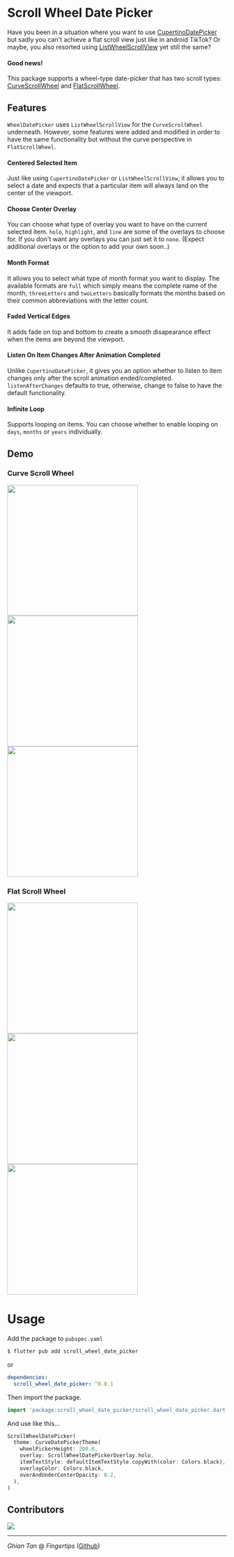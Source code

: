 # Scroll Wheel Date Picker

Have you been in a situation where you want to use [CupertinoDatePicker](https://api.flutter.dev/flutter/cupertino/CupertinoDatePicker-class.html) but sadly you can't achieve a flat scroll view just like in android TikTok?
Or maybe, you also resorted using [ListWheelScrollView](https://api.flutter.dev/flutter/widgets/ListWheelScrollView-class.html) yet still the same?

#### Good news!

This package supports a wheel-type date-picker that has two scroll types: [CurveScrollWheel](https://github.com/Fingertips18/scroll-wheel-date-picker/blob/main/lib/src/widgets/curve_scroll_wheel.dart) and [FlatScrollWheel](https://github.com/Fingertips18/scroll-wheel-date-picker/blob/main/lib/src/widgets/flat_scroll_wheel.dart).

## Features

`WheelDatePicker` uses `ListWheelScrollView` for the `CurveScrollWheel` underneath. However, some features were added and modified in order to have the same functionality but without the curve perspective in `FlatScrollWheel`.

#### Centered Selected Item

Just like using `CupertinoDatePicker` or `ListWheelScrollView`, it allows you to select a date and expects that a particular item will always land on the center of the viewport.

#### Choose Center Overlay

You can choose what type of overlay you want to have on the current selected item. `holo`, `highlight`, and `line` are some of the overlays to choose for. If you don't want any overlays you can just set it to `none`. (Expect additional overlays or the option to add your own soon..)

#### Month Format

It allows you to select what type of month format you want to display. The available formats are `full` which simply means the complete name of the month, `threeLetters` and `twoLetters` basically formats the months based on their common abbreviations with the letter count.

#### Faded Vertical Edges

It adds fade on top and bottom to create a smooth disapearance effect when the items are beyond the viewport.

#### Listen On Item Changes After Animation Completed

Unlike `CupertinoDatePicker`, it gives you an option whether to listen to item changes only after the scroll animation ended/completed. `listenAfterChanges` defaults to true, otherwise, change to false to have the default functionality.

#### Infinite Loop

Supports looping on items. You can choose whether to enable looping on `days`, `months` or `years` individually.

## Demo

### Curve Scroll Wheel

<p float="center">
  <img src="demo/curve_holo.gif" width="300" />
  <img src="demo/curve_highlight.gif" width="300" /> 
  <img src="demo/curve_line.gif" width="300" />
</p>

### Flat Scroll Wheel

<p float="center">
  <img src="demo/flat_holo.gif" width="300" />
  <img src="demo/flat_highlight.gif" width="300" /> 
  <img src="demo/flat_line.gif" width="300" />
</p>

# Usage

Add the package to `pubspec.yaml`

```bash
$ flutter pub add scroll_wheel_date_picker
```

or

```yaml
dependencies:
  scroll_wheel_date_picker: ^0.0.1
```

Then import the package.

```dart
import 'package:scroll_wheel_date_picker/scroll_wheel_date_picker.dart';
```

And use like this...

```dart
ScrollWheelDatePicker(
  theme: CurveDatePickerTheme(
    wheelPickerHeight: 200.0,
    overlay: ScrollWheelDatePickerOverlay.holo,
    itemTextStyle: defaultItemTextStyle.copyWith(color: Colors.black),
    overlayColor: Colors.black,
    overAndUnderCenterOpacity: 0.2,
  ),
)
```

## Contributors

<a href="https://github.com/Fingertips18/scroll-wheel-date-picker/graphs/contributors">
  <img src="https://contrib.rocks/image?repo=Fingertips18/scroll-wheel-date-picker" />
</a>

---

_Ghian Tan_ @ _Fingertips_ ([Github](https://github.com/Fingertips18))
